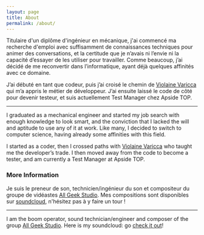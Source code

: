 ```yaml
---
layout: page
title: About
permalink: /about/
---
```

Titulaire d'un diplôme d'ingénieur en mécanique, j'ai commencé ma recherche d'emploi avec suffisamment de connaissances techniques pour animer des conversations, et la certitude que je n’avais ni l’envie ni la capacité d’essayer de les utiliser pour travailler. Comme beaucoup, j’ai décidé de me reconvertir dans l’informatique, ayant déjà quelques affinités avec ce domaine.

J’ai débuté en tant que codeur, puis j’ai croisé le chemin de [Violaine Varicca](https://vvaricca.github.io/) qui m’a appris le métier de développeur. J’ai ensuite laissé le code de côté pour devenir testeur, et suis actuellement Test Manager chez Apside TOP.


-----

I graduated as a mechanical engineer and started my job search with enough knowledge to look smart, and the conviction that I lacked the will and aptitude to use any of it at work. Like many, I decided to switch to computer science, having already some affinities with this field.

I started as a coder, then I crossed paths with [Violaine Varicca](https://vvaricca.github.io/) who taught me the developer’s trade. I then moved away from the code to become a tester, and am currently a Test Manager at Apside TOP.


### More Information

Je suis le preneur de son, technicien/ingénieur du son et compositeur du groupe de vidéastes [All Geek Studio](https://www.youtube.com/c/allgeekstudiotv).
Mes compositions sont disponibles sur [soundcloud](https://soundcloud.com/lucien-bill-1), n'hésitez pas à y faire un tour !

-----

I am the boom operator, sound technician/engineer and composer of the group [All Geek Studio](https://www.youtube.com/c/allgeekstudiotv).
Here is my soundcloud: go [check it out](https://soundcloud.com/lucien-bill-1)! 
